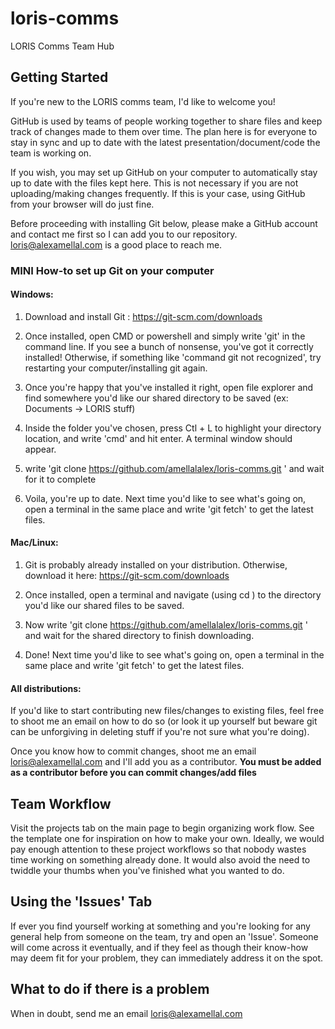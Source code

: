 # loris-comms
LORIS Comms Team Hub

## Getting Started
If you're new to the LORIS comms team, I'd like to welcome you!

GitHub is used by teams of people working together to share files and keep track of changes made to them over time. The plan here is for everyone to stay in sync and up to date with the latest presentation/document/code the team is working on.

If you wish, you may set up GitHub on your computer to automatically stay up to date with the files kept here. This is not necessary if you are not uploading/making changes frequently. If this is your case, using GitHub from your browser will do just fine.

Before proceeding with installing Git below, please make a GitHub account and contact me first so I can add you to our repository. loris@alexamellal.com is a good place to reach me.

### MINI How-to set up Git on your computer
#### Windows:
1. Download and install Git : https://git-scm.com/downloads

2. Once installed, open CMD or powershell and simply write 'git' in the command line. If you see a bunch of nonsense, you've got it correctly installed! Otherwise, if something like 'command git not recognized', try restarting your computer/installing git again.

3. Once you're happy that you've installed it right, open file explorer and find somewhere you'd like our shared directory to be saved (ex: Documents -> LORIS stuff)

4. Inside the folder you've chosen, press Ctl + L to highlight your directory location, and write 'cmd' and hit enter. A terminal window should appear.

5. write 'git clone https://github.com/amellalalex/loris-comms.git ' and wait for it to complete

6. Voila, you're up to date. Next time you'd like to see what's going on, open a terminal in the same place and write 'git fetch' to get the latest files.

#### Mac/Linux:
1. Git is probably already installed on your distribution. Otherwise, download it here: https://git-scm.com/downloads

2. Once installed, open a terminal and navigate (using cd <directory>) to the directory you'd like our shared files to be saved.
  
3. Now write 'git clone https://github.com/amellalalex/loris-comms.git ' and wait for the shared directory to finish downloading.

4. Done! Next time you'd like to see what's going on, open a terminal in the same place and write 'git fetch' to get the latest files.

#### All distributions:
If you'd like to start contributing new files/changes to existing files, feel free to shoot me an email on how to do so (or look it up yourself but beware git can be unforgiving in deleting stuff if you're not sure what you're doing).

Once you know how to commit changes, shoot me an email loris@alexamellal.com and I'll add you as a contributor. **You must be added as a contributor before you can commit changes/add files**

## Team Workflow
Visit the projects tab on the main page to begin organizing work flow. See the template one for inspiration on how to make your own. Ideally, we would pay enough attention to these project workflows so that nobody wastes time working on something already done. It would also avoid the need to twiddle your thumbs when you've finished what you wanted to do.

## Using the 'Issues' Tab
If ever you find yourself working at something and you're looking for any general help from someone on the team, try and open an 'Issue'. Someone will come across it eventually, and if they feel as though their know-how may deem fit for your problem, they can immediately address it on the spot.

## What to do if there is a problem
When in doubt, send me an email loris@alexamellal.com
